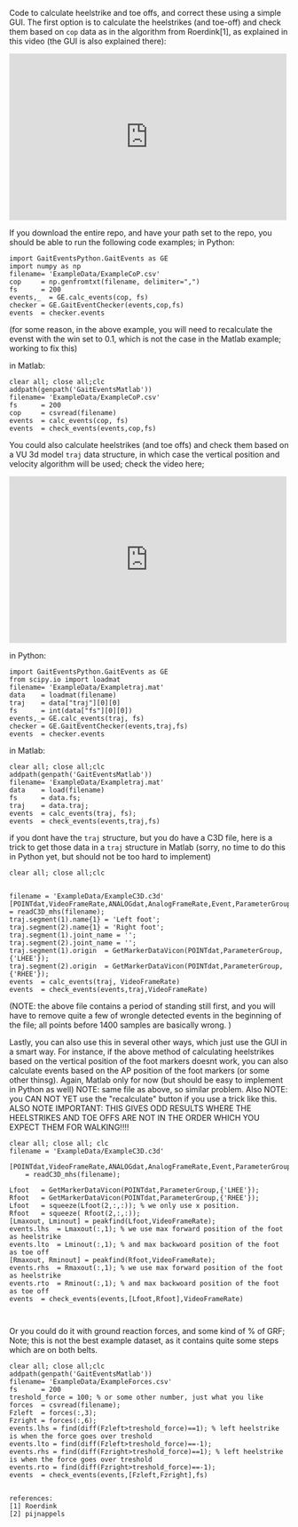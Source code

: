 
Code to calculate heelstrike and toe offs, and correct these using a simple GUI. The first option is to calculate the heelstrikes (and toe-off) and check them based on ```cop``` data as in the algorithm from Roerdink[1], as explained in this video (the GUI is also explained there):

<iframe width="500" height="300" src="https://www.youtube.com/embed/LWktHNFrAtM?si=0d3FJcgGZDkwfXs_" frameborder="0" allowfullscreen></iframe>

If you download the entire repo, and have your path set to the repo, you should be able to run the following code examples; in Python:
```
import GaitEventsPython.GaitEvents as GE
import numpy as np
filename= 'ExampleData/ExampleCoP.csv'
cop     = np.genfromtxt(filename, delimiter=",")
fs      = 200
events,_  = GE.calc_events(cop, fs)
checker = GE.GaitEventChecker(events,cop,fs)
events  = checker.events
```
(for some reason, in the above example, you will need to recalculate the evenst with the win set to 0.1, which is not the case in the Matlab example; working to fix this)

in Matlab:
```
clear all; close all;clc
addpath(genpath('GaitEventsMatlab'))
filename= 'ExampleData/ExampleCoP.csv'
fs      = 200
cop     = csvread(filename)
events  = calc_events(cop, fs)
events  = check_events(events,cop,fs)
```

You could also calculate heelstrikes (and toe offs) and check them based on a VU 3d model ```traj``` data structure, in which case the vertical position and velocity algorithm will be used; check the video here; 
<iframe width="500" height="300" src="https://www.youtube.com/embed/WD3iCJZIdJo?si=b3kCsuAG8ZeO0sfS" frameborder="0" allowfullscreen></iframe>

in Python:
```
import GaitEventsPython.GaitEvents as GE
from scipy.io import loadmat
filename= 'ExampleData/Exampletraj.mat'
data    = loadmat(filename)
traj    = data["traj"][0][0]
fs      = int(data["fs"][0][0])
events,_= GE.calc_events(traj, fs)
checker = GE.GaitEventChecker(events,traj,fs)
events  = checker.events
```

in Matlab:
```
clear all; close all;clc
addpath(genpath('GaitEventsMatlab'))
filename= 'ExampleData/Exampletraj.mat'
data    = load(filename)
fs      = data.fs;
traj    = data.traj;
events  = calc_events(traj, fs);
events  = check_events(events,traj,fs)
```

if you dont have the ```traj``` structure, but you do have a C3D file, here is a trick to get those data in a ```traj``` structure in Matlab (sorry, no time to do this in Python yet, but should not be too hard to implement) 

```
clear all; close all;clc


filename = 'ExampleData/ExampleC3D.c3d'
[POINTdat,VideoFrameRate,ANALOGdat,AnalogFrameRate,Event,ParameterGroup,CameraInfo,ResidualError]...
= readC3D_mhs(filename);
traj.segment(1).name{1} = 'Left foot';
traj.segment(2).name{1} = 'Right foot';
traj.segment(1).joint_name = '';
traj.segment(2).joint_name = '';
traj.segment(1).origin  = GetMarkerDataVicon(POINTdat,ParameterGroup,{'LHEE'});
traj.segment(2).origin  = GetMarkerDataVicon(POINTdat,ParameterGroup,{'RHEE'});
events  = calc_events(traj, VideoFrameRate)
events  = check_events(events,traj,VideoFrameRate)

```
(NOTE: the above file contains a period of standing still first, and you will have to remove quite a few of wrongle detected events in the beginning of the file; all points before 1400 samples are basically wrong. )


Lastly, you can also use this in several other ways, which just use the GUI in a smart way. For instance, if the above method of calculating heelstrikes based on the vertical position of the foot markers doesnt work, you can also calculate events based on the AP position of the foot markers (or some other thinsg). Again, Matlab only for now (but should be easy to implement in Python as well)
NOTE: same file as above, so similar problem. Also NOTE: you CAN NOT YET use the "recalculate" button if you use a trick like this. 
ALSO NOTE IMPORTANT: THIS GIVES ODD RESULTS WHERE THE HEELSTRIKES AND TOE OFFS ARE NOT IN THE ORDER WHICH YOU EXPECT THEM FOR WALKING!!!!
```
clear all; close all; clc
filename = 'ExampleData/ExampleC3D.c3d'

[POINTdat,VideoFrameRate,ANALOGdat,AnalogFrameRate,Event,ParameterGroup,CameraInfo,ResidualError]...
    = readC3D_mhs(filename);

Lfoot   = GetMarkerDataVicon(POINTdat,ParameterGroup,{'LHEE'});
Rfoot   = GetMarkerDataVicon(POINTdat,ParameterGroup,{'RHEE'});
Lfoot   = squeeze(Lfoot(2,:,:)); % we only use x position.
Rfoot   = squeeze( Rfoot(2,:,:));
[Lmaxout, Lminout] = peakfind(Lfoot,VideoFrameRate);
events.lhs  = Lmaxout(:,1); % we use max forward position of the foot as heelstrike
events.lto  = Lminout(:,1); % and max backwoard position of the foot as toe off
[Rmaxout, Rminout] = peakfind(Rfoot,VideoFrameRate);
events.rhs  = Rmaxout(:,1); % we use max forward position of the foot as heelstrike
events.rto  = Rminout(:,1); % and max backwoard position of the foot as toe off
events  = check_events(events,[Lfoot,Rfoot],VideoFrameRate)



```
Or you could do it with ground reaction forces, and some kind of % of GRF; 
Note; this is not the best example dataset, as it contains quite some steps which are on both belts.   

```
clear all; close all;clc
addpath(genpath('GaitEventsMatlab'))
filename= 'ExampleData/ExampleForces.csv'
fs      = 200
treshold_force = 100; % or some other number, just what you like
forces  = csvread(filename);
Fzleft  = forces(:,3);
Fzright = forces(:,6);
events.lhs = find(diff(Fzleft>treshold_force)==1); % left heelstrike is when the force goes over treshold
events.lto = find(diff(Fzleft>treshold_force)==-1);
events.rhs = find(diff(Fzright>treshold_force)==1); % left heelstrike is when the force goes over treshold
events.rto = find(diff(Fzright>treshold_force)==-1);
events  = check_events(events,[Fzleft,Fzright],fs)


references:
[1] Roerdink
[2] pijnappels